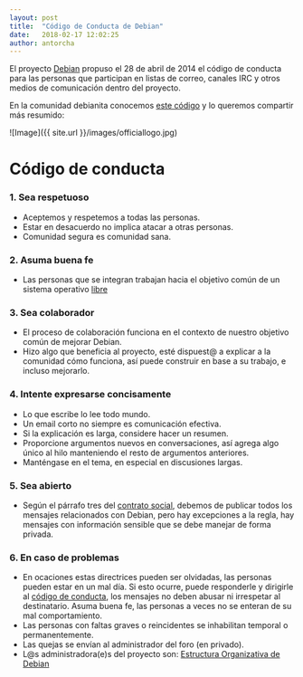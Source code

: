 ```yaml
---
layout: post
title:  "Código de Conducta de Debian"
date:   2018-02-17 12:02:25
author: antorcha
---
```


El proyecto [Debian](https://www.debian.org) propuso el 28 de abril de 2014 el código de conducta para las personas que participan en listas de correo, canales IRC y otros medios de comunicación dentro del proyecto.

En la comunidad debianita conocemos [este código](https://www.debian.org/code_of_conduct) y lo queremos compartir más resumido:

<p align="left">
![Image]({{ site.url }}/images/officiallogo.jpg)
<p>

# Código de conducta

### 1. Sea respetuoso

- Aceptemos y respetemos a todas las personas.
- Estar en desacuerdo no implica atacar a otras personas.
- Comunidad segura es comunidad sana.

### 2. Asuma buena fe

- Las personas que se integran trabajan hacia el objetivo común de un sistema operativo [libre](https://www.debian.org/intro/free)

### 3. Sea colaborador

- El proceso de colaboración funciona en el contexto de nuestro objetivo común de mejorar Debian.
- Hizo algo que beneficia al proyecto, esté dispuest@ a explicar a la comunidad cómo funciona, así puede construir en base a su trabajo, e incluso mejorarlo.

### 4. Intente expresarse concisamente

- Lo que escribe lo lee todo mundo. 
- Un email corto no siempre es comunicación efectiva. 
- Si la explicación es larga, considere hacer un resumen.
- Proporcione argumentos nuevos en conversaciones, así agrega algo único al hilo manteniendo el resto de argumentos anteriores.
- Manténgase en el tema, en especial en discusiones largas.

### 5. Sea abierto

- Según el párrafo tres del [contrato social](https://www.debian.org/social_contract.1.0), debemos de publicar todos los mensajes relacionados con Debian, pero hay excepciones a la regla, hay mensajes con información sensible que se debe manejar de forma privada.

### 6. En caso de problemas

- En ocaciones estas directrices pueden ser olvidadas, las personas pueden estar en un mal día. Si esto ocurre, puede responderle y dirigirle al [código de conducta](https://www.debian.org/code_of_conduct), los mensajes no deben abusar ni irrespetar al destinatario. Asuma buena fe, las personas a veces no se enteran de su mal comportamiento.
- Las personas con faltas graves o reincidentes se inhabilitan temporal o permanentemente.
- Las quejas se envían al administrador del foro (en privado).
- L@s administradora(e)s del proyecto son: [Estructura Organizativa de Debian](https://www.debian.org/intro/organization)



